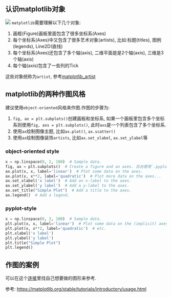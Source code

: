 ## 认识matplotlib对象
![](./matplotlib/https://matplotlib.org/stable/_images/anatomy.png)
`matplotlib`需要理解以下几个对象:
1. 画框(Figure)画板里面包含了很多坐标系(Axes)
2. 每个坐标系(Axes)中又包含了很多艺术对象(artists), 比如:标题(titles), 图例(legends), Line2D(直线)
3. 每个坐标系(Axes)还包含了多个轴(axis), 二维平面是是2个轴(axis), 三维是3个轴(axis)
4. 每个轴(axis)包含了一些列的Tick

这些对象统称为`artist`, 参考[matplotlib_artist](/matplotlib_artist/)

## matplotlib的两种作图风格
建议使用`object-oriented`风格来作图.作图的步骤为:
1. `fig, ax = plt.subplots()`创建画板和坐标系, 如果一个画板里包含多个坐标系则使用`fig, axs = plt.subplots()`, 此时`axs`是一个列表包含了多个坐标系. 
2. 使用`ax`绘制图像主题, 比如`ax.plot()`, `ax.scatter()`
3. 使用`ax`绘制图像装饰`artists`, 比如`ax.set_xlabel`, `ax.set_ylabel`等

### object-oriented style
```python
x = np.linspace(0, 2, 100)  # Sample data.
fig, ax = plt.subplots()  # Create a figure and an axes. 后台使用`.pyplot.figure`创建fig对象
ax.plot(x, x, label='linear')  # Plot some data on the axes.
ax.plot(x, x**2, label='quadratic')  # Plot more data on the axes...
ax.set_xlabel('x label')  # Add an x-label to the axes.
ax.set_ylabel('y label')  # Add a y-label to the axes.
ax.set_title("Simple Plot")  # Add a title to the axes.
ax.legend()  # Add a legend.
```

### pyplot-style

```python
x = np.linspace(0, 2, 100)  # Sample data.
plt.plot(x, x, label='linear')  # Plot some data on the (implicit) axes.
plt.plot(x, x**2, label='quadratic')  # etc.
plt.xlabel('x label')
plt.ylabel('y label')
plt.title("Simple Plot")
plt.legend()
```

## 作图的案例
可以在这个[连接](https://matplotlib.org/stable/gallery/index.html)里找自己想要做的图形来参考.


参考:
https://matplotlib.org/stable/tutorials/introductory/usage.html